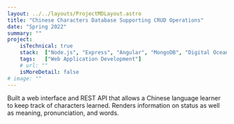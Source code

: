 ```yaml
---
layout: ../../layouts/ProjectMDLayout.astro
title: "Chinese Characters Database Supporting CRUD Operations"
date: "Spring 2022"
summary: ""
project:
    isTechnical: true
    stack:  ["Node.js", "Express", "Angular", "MongoDB", "Digital Ocean"]
    tags:   ["Web Application Development"]
    # url: ""
    isMoreDetail: false
# image: ""
---
```


<p>Built a web interface and REST API that allows a Chinese language learner to keep track of characters learned. Renders information on status as well as meaning, pronunciation, and words.
</p>

